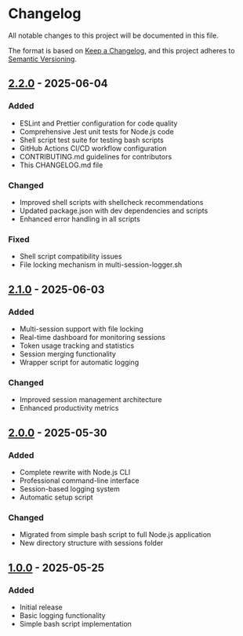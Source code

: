 # Changelog

All notable changes to this project will be documented in this file.

The format is based on [Keep a Changelog](https://keepachangelog.com/en/1.0.0/),
and this project adheres to [Semantic Versioning](https://semver.org/spec/v2.0.0.html).

## [2.2.0] - 2025-06-04
### Added
- ESLint and Prettier configuration for code quality
- Comprehensive Jest unit tests for Node.js code
- Shell script test suite for testing bash scripts
- GitHub Actions CI/CD workflow configuration
- CONTRIBUTING.md guidelines for contributors
- This CHANGELOG.md file

### Changed
- Improved shell scripts with shellcheck recommendations
- Updated package.json with dev dependencies and scripts
- Enhanced error handling in all scripts

### Fixed
- Shell script compatibility issues
- File locking mechanism in multi-session-logger.sh

## [2.1.0] - 2025-06-03
### Added
- Multi-session support with file locking
- Real-time dashboard for monitoring sessions
- Token usage tracking and statistics
- Session merging functionality
- Wrapper script for automatic logging

### Changed
- Improved session management architecture
- Enhanced productivity metrics

## [2.0.0] - 2025-05-30
### Added
- Complete rewrite with Node.js CLI
- Professional command-line interface
- Session-based logging system
- Automatic setup script

### Changed
- Migrated from simple bash script to full Node.js application
- New directory structure with sessions folder

## [1.0.0] - 2025-05-25
### Added
- Initial release
- Basic logging functionality
- Simple bash script implementation

[Unreleased]: https://github.com/daiokawa/claude-logger/compare/v2.2.0...HEAD
[2.2.0]: https://github.com/daiokawa/claude-logger/compare/v2.1.0...v2.2.0
[2.1.0]: https://github.com/daiokawa/claude-logger/compare/v2.0.0...v2.1.0
[2.0.0]: https://github.com/daiokawa/claude-logger/compare/v1.0.0...v2.0.0
[1.0.0]: https://github.com/daiokawa/claude-logger/releases/tag/v1.0.0